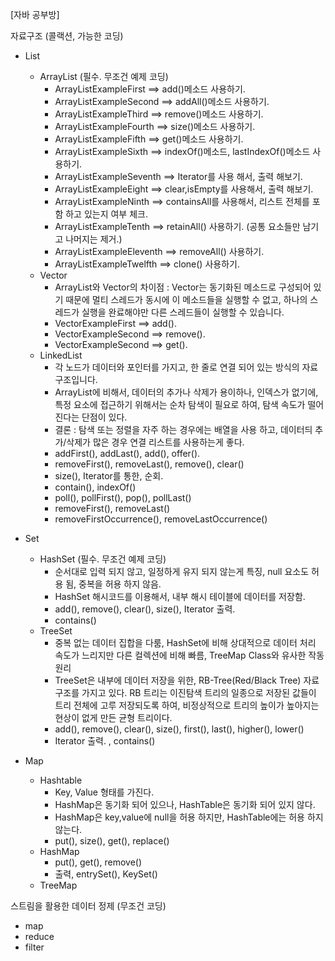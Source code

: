 [자바 공부방]

자료구조 (콜랙션, 가능한 코딩)

- List
    - ArrayList (필수. 무조건 예제 코딩)
        - ArrayListExampleFirst ==> add()메소드 사용하기.
        - ArrayListExampleSecond ==> addAll()메소드 사용하기.
        - ArrayListExampleThird ==> remove()메소드 사용하기.
        - ArrayListExampleFourth ==> size()메소드 사용하기.
        - ArrayListExampleFifth ==> get()메소드 사용하기.
        - ArrayListExampleSixth ==> indexOf()메소드, lastIndexOf()메소드 사용하기.
        - ArrayListExampleSeventh ==> Iterator를 사용 해서, 출력 해보기.
        - ArrayListExampleEight ==> clear,isEmpty를 사용해서, 출력 해보기.
        - ArrayListExampleNinth ==> containsAll를 사용해서, 리스트 전체를 포함 하고 있는지 여부 체크.
        - ArrayListExampleTenth ==> retainAll() 사용하기. (공통 요소들만 남기고 나머지는 제거.)
        - ArrayListExampleEleventh ==> removeAll() 사용하기.
        - ArrayListExampleTwelfth ==> clone() 사용하기.
    - Vector 
        - ArrayList와 Vector의 차이점 : Vector는 동기화된 메소드로 구성되어 있기 때문에 멀티 스레드가 동시에 이 메소드들을 실행할 수 없고, 하나의 스레드가 실행을 완료해야만 다른 스레드들이 실행할 수 있습니다.
        - VectorExampleFirst ==> add().
        - VectorExampleSecond ==> remove().
        - VectorExampleSecond ==> get().
    - LinkedList
        - 각 노드가 데이터와 포인터를 가지고, 한 줄로 연결 되어 있는 방식의 자료 구조입니다.
        - ArrayList에 비해서, 데이터의 추가나 삭제가 용이하나, 인덱스가 없기에, 특정 요소에 접근하기 위해서는 순차 탐색이 필요로 하여, 탐색 속도가 떨어진다는 단점이 있다.
        - 결론 : 탐색 또는 정렬을 자주 하는 경우에는 배열을 사용 하고, 데이터듸 추가/삭제가 많은 경우 연결 리스트를 사용하는게 좋다.
        - addFirst(), addLast(), add(), offer().
        - removeFirst(), removeLast(), remove(), clear()
        - size(), Iterator를 통한, 순회.
        - contain(), indexOf()
        - poll(), pollFirst(), pop(), pollLast()
        - removeFirst(), removeLast()
        - removeFirstOccurrence(), removeLastOccurrence()
- Set
    - HashSet (필수. 무조건 예제 코딩)
        - 순서대로 입력 되지 않고, 일정하게 유지 되지 않는게 특징, null 요소도 허용 됨, 중복을 허용 하지 않음.
        - HashSet 해시코드를 이용해서, 내부 해시 테이블에 데이터를 저장함.
        - add(), remove(), clear(), size(), Iterator 출력.
        - contains()
    - TreeSet
        - 중복 없는 데이터 집합을 다룸, HashSet에 비해 상대적으로 데이터 처리 속도가 느리지만 다른 컬렉션에 비해 빠름, TreeMap Class와 유사한 작동 원리
        - TreeSet은 내부에 데이터 저장을 위한, RB-Tree(Red/Black Tree) 자료구조를 가지고 있다. RB 트리는 이진탐색 트리의 일종으로 저장된 값들이 
          트리 전체에 고루 저장되도록 하여, 비정상적으로 트리의 높이가 높아지는 현상이 없게 만든 균형 트리이다.
        - add(), remove(), clear(), size(), first(), last(), higher(), lower()
        -  Iterator 출력. , contains()

- Map
    - Hashtable
      - Key, Value 형태를 가진다.
      - HashMap은 동기화 되어 있으나, HashTable은 동기화 되어 있지 않다.
      - HashMap은 key,value에 null을 허용 하지만, HashTable에는 허용 하지 않는다.
      - put(), size(), get(), replace()
    - HashMap
      - put(), get(), remove()
      - 출력, entrySet(), KeySet()
    - TreeMap

스트림을 활용한 데이터 정제 (무조건 코딩)

- map
- reduce
- filter